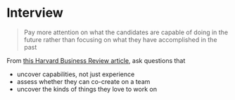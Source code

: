 # Interview

> Pay more attention on what the candidates are capable of doing in the future rather than focusing on what they have accomplished in the past

From [this Harvard Business Review article](https://hbr.org/2019/03/stop-eliminating-perfectly-good-candidates-by-asking-them-the-wrong-questions?utm_source=linkedin&utm_medium=social&utm_campaign=hbr), ask questions that

* uncover capabilities, not just experience 
* assess whether they can co-create on a team
* uncover the kinds of things they love to work on
